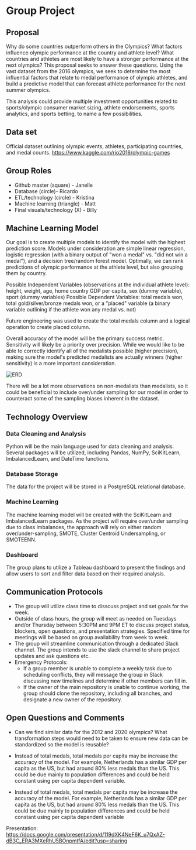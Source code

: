 # Group Project

## Proposal
Why do some countries outperform others in the Olympics? What factors influence olympic performance at the country and athlete level? What countries and athletes are most likely to have a stronger performance at the next olympics? This proposal seeks to answer these questions. Using the vast dataset from the 2016 olympics, we seek to determine the most influential factors that relate to medal performance of olympic athletes, and build a predictive model that can forecast athlete performance for the next summer olympics. 

This analysis could provide multiple investment opportunities related to sports/olympic consumer market sizing, athlete endorsements, sports analytics, and sports betting, to name a few possibilities. 
 
## Data set 
Official dataset outlining olympic events, athletes, participating countries, and medal counts. 
https://www.kaggle.com/rio2016/olympic-games


## Group Roles 
* Github master (square) - Janelle 
* Database (circle)- Ricardo 
* ETL/technology (circle) - Kristina 
* Machine learning (triangle) - Matt 
* Final visuals/technology (X) - Billy 

## Machine Learning Model 
Our goal is to create multiple models to identify the model with the highest prediction score. Models under consideration are simple linear regression, logistic regression (with a binary output of "won a medal" vs. "did not win a medal"), and a decision tree/random forest model. Optimally, we can rank predictions of olympic performance at the athlete level, but also grouping them by country.  

Possible Independent Variables (observations at the individual athlete level): height, weight, age, home country GDP per capita, sex (dummy variable), sport (dummy variables) 
Possible Dependent Variables: total medals won, total gold/silver/bronze medals won, or a "placed" variable (a binary variable outlining if the athlete won any medal vs. not) 

Future engineering was used to create the total medals column and a logical operation to create placed column. 

Overall accuracy of the model will be the primary success metric. Sensitivity will likely be a priority over precision. While we would like to be able to correctly identify all of the medalists possible (higher precision), making sure the model's predicted medalists are actually winners (higher sensitivity) is a more important consideration. 

![ERD](https://user-images.githubusercontent.com/80009944/134412984-187f4760-bfbc-4bfa-8d7f-cf71ccd77b99.PNG)

There will be a lot more observations on non-medalists than medalists, so it could be beneficial to include over/under sampling for our model in order to counteract some of the sampling biases inherent in the dataset. 

## Technology Overview
### Data Cleaning and Analysis
Python will be the main language used for data cleaning and analysis. Several packages will be utilized, including Pandas, NumPy, SciKitLearn, ImbalancedLearn, and DateTime functions.

### Database Storage
The data for the project will be stored in a PostgreSQL relational database.

### Machine Learning
The machine learning model will be created with the SciKitLearn and ImbalancedLearn packages. As the project will require over/under sampling due to class imbalances, the approach will rely on either random over/under-sampling, SMOTE, Cluster Centroid Undersampling, or SMOTEENN.

### Dashboard
The group plans to utilize a Tableau dashboard to present the findings and allow users to sort and filter data based on their required analysis.

## Communication Protocols
* The group will utilize class time to disscuss project and set goals for the week. 
*  Outside of class hours, the group will meet as needed on Tuesdays and/or Thursday between 5:30PM and 9PM ET to discuss project status, blockers, open questions, and presentation strategies. Specified time for meetings will be based on group availability from week to week. 
* The group will streamline communication through a dedicated Slack channel. The group intends to use the slack channel to share project updates and ask questions etc.
* Emergency Protocols:
  * If a group member is unable to complete a weekly task due to scheduling conflicts, they will message the group in Slack discussing new timelines and determine if other members can fill in.
  * If the owner of the main repository is unable to continue working, the group should clone the repository, including all branches, and designate a new owner of the repository. 


## Open Questions and Comments
* Can we find similar data for the 2012 and 2020 olympics? What transformation steps would need to be taken to ensure new data can be standardized so the model is reusable?
* Instead of total medals, total medals per capita may be increase the accuracy of the model. For example, Netherlands has a similar GDP per capita as the US, but had around 80% less medals than the US. This could be due mainly to population differences and could be held constant using per capita dependent variable.

* Instead of total medals, total medals per capita may be increase the accuracy of the model. For example, Netherlands has a similar GDP per capita as the US, but had around 80% less medals than the US. This could be due mainly to population differences and could be held constant using per capita dependent variable

Presentation: https://docs.google.com/presentation/d/119dXK4NeF6K_u7QxAZ-dB3C_ERA3MXeRhU5BOnpmtfA/edit?usp=sharing

